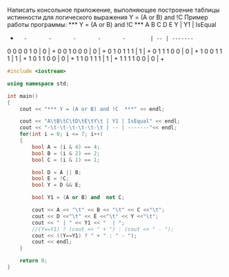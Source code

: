 Написать консольное приложение, выполняющее построение таблицы истинности для логического выражения Y = (A or B) and !C
Пример работы программы:
*** Y = (A or B) and !C  ***
A       B       C       D       E       Y        | Y1 | IsEqual
-       -       -       -       -       -        | -- | -------
0       0       0       0       1       0        | 0  |  +
0       0       1       0       0       0        | 0  |  +
0       1       0       1       1       1        | 1  |  +
0       1       1       1       0       0        | 0  |  +
1       0       0       1       1       1        | 1  |  +
1       0       1       1       0       0        | 0  |  +
1       1       0       1       1       1        | 1  |  +
1       1       1       1       0       0        | 0  |  +

```C++
#include <iostream>

using namespace std;

int main()
{    
    cout << "*** Y = (A or B) and !C  ***" << endl;

    cout << "A\tB\tC\tD\tE\tY\t | Y1 | IsEqual" << endl;
    cout << "-\t-\t-\t-\t-\t-\t | -- | -------"<< endl;
    for(int i = 0; i <= 7; i++)
    {
        bool A = (i & 4) == 4;
        bool B = (i & 2) == 2;
        bool C = (i & 1) == 1;

        bool D = A || B;
        bool E = !C;
        bool Y = D && E;

        bool Y1 = (A or B) and  not C;

        cout << A << "\t" << B << "\t" << C <<"\t";
        cout << D <<"\t" << E <<"\t" << Y <<"\t";
        cout << " | " << Y1 << "  | ";
        //(Y==Y1) ? (cout << " + ") : (cout << " - ");
        cout << ((Y==Y1) ? " + " : " - ");
        cout << endl;
    }

    return 0;
}
```
